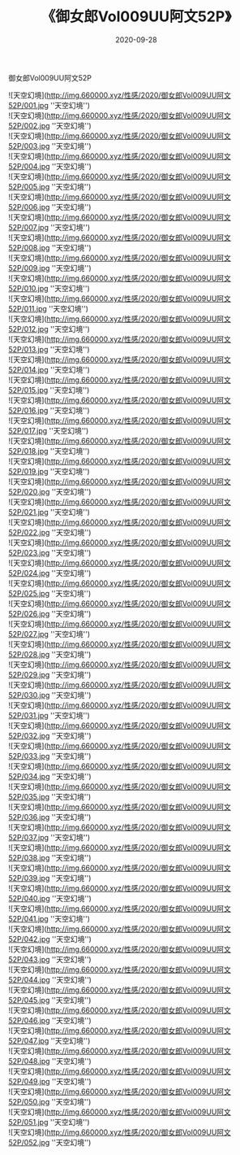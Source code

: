 ﻿---
layout: post
title:  《御女郎Vol009UU阿文52P》
date:   2020-09-28
img: http://img.660000.xyz/性感/2020/御女郎Vol009UU阿文52P/000.jpg
categories: [美女, 性感, 泳衣]
---

御女郎Vol009UU阿文52P



![天空幻境](http://img.660000.xyz/性感/2020/御女郎Vol009UU阿文52P/001.jpg ''天空幻境'') <br>
![天空幻境](http://img.660000.xyz/性感/2020/御女郎Vol009UU阿文52P/002.jpg ''天空幻境'') <br>
![天空幻境](http://img.660000.xyz/性感/2020/御女郎Vol009UU阿文52P/003.jpg ''天空幻境'') <br>
![天空幻境](http://img.660000.xyz/性感/2020/御女郎Vol009UU阿文52P/004.jpg ''天空幻境'') <br>
![天空幻境](http://img.660000.xyz/性感/2020/御女郎Vol009UU阿文52P/005.jpg ''天空幻境'') <br>
![天空幻境](http://img.660000.xyz/性感/2020/御女郎Vol009UU阿文52P/006.jpg ''天空幻境'') <br>
![天空幻境](http://img.660000.xyz/性感/2020/御女郎Vol009UU阿文52P/007.jpg ''天空幻境'') <br>
![天空幻境](http://img.660000.xyz/性感/2020/御女郎Vol009UU阿文52P/008.jpg ''天空幻境'') <br>
![天空幻境](http://img.660000.xyz/性感/2020/御女郎Vol009UU阿文52P/009.jpg ''天空幻境'') <br>
![天空幻境](http://img.660000.xyz/性感/2020/御女郎Vol009UU阿文52P/010.jpg ''天空幻境'') <br>
![天空幻境](http://img.660000.xyz/性感/2020/御女郎Vol009UU阿文52P/011.jpg ''天空幻境'') <br>
![天空幻境](http://img.660000.xyz/性感/2020/御女郎Vol009UU阿文52P/012.jpg ''天空幻境'') <br>
![天空幻境](http://img.660000.xyz/性感/2020/御女郎Vol009UU阿文52P/013.jpg ''天空幻境'') <br>
![天空幻境](http://img.660000.xyz/性感/2020/御女郎Vol009UU阿文52P/014.jpg ''天空幻境'') <br>
![天空幻境](http://img.660000.xyz/性感/2020/御女郎Vol009UU阿文52P/015.jpg ''天空幻境'') <br>
![天空幻境](http://img.660000.xyz/性感/2020/御女郎Vol009UU阿文52P/016.jpg ''天空幻境'') <br>
![天空幻境](http://img.660000.xyz/性感/2020/御女郎Vol009UU阿文52P/017.jpg ''天空幻境'') <br>
![天空幻境](http://img.660000.xyz/性感/2020/御女郎Vol009UU阿文52P/018.jpg ''天空幻境'') <br>
![天空幻境](http://img.660000.xyz/性感/2020/御女郎Vol009UU阿文52P/019.jpg ''天空幻境'') <br>
![天空幻境](http://img.660000.xyz/性感/2020/御女郎Vol009UU阿文52P/020.jpg ''天空幻境'') <br>
![天空幻境](http://img.660000.xyz/性感/2020/御女郎Vol009UU阿文52P/021.jpg ''天空幻境'') <br>
![天空幻境](http://img.660000.xyz/性感/2020/御女郎Vol009UU阿文52P/022.jpg ''天空幻境'') <br>
![天空幻境](http://img.660000.xyz/性感/2020/御女郎Vol009UU阿文52P/023.jpg ''天空幻境'') <br>
![天空幻境](http://img.660000.xyz/性感/2020/御女郎Vol009UU阿文52P/024.jpg ''天空幻境'') <br>
![天空幻境](http://img.660000.xyz/性感/2020/御女郎Vol009UU阿文52P/025.jpg ''天空幻境'') <br>
![天空幻境](http://img.660000.xyz/性感/2020/御女郎Vol009UU阿文52P/026.jpg ''天空幻境'') <br>
![天空幻境](http://img.660000.xyz/性感/2020/御女郎Vol009UU阿文52P/027.jpg ''天空幻境'') <br>
![天空幻境](http://img.660000.xyz/性感/2020/御女郎Vol009UU阿文52P/028.jpg ''天空幻境'') <br>
![天空幻境](http://img.660000.xyz/性感/2020/御女郎Vol009UU阿文52P/029.jpg ''天空幻境'') <br>
![天空幻境](http://img.660000.xyz/性感/2020/御女郎Vol009UU阿文52P/030.jpg ''天空幻境'') <br>
![天空幻境](http://img.660000.xyz/性感/2020/御女郎Vol009UU阿文52P/031.jpg ''天空幻境'') <br>
![天空幻境](http://img.660000.xyz/性感/2020/御女郎Vol009UU阿文52P/032.jpg ''天空幻境'') <br>
![天空幻境](http://img.660000.xyz/性感/2020/御女郎Vol009UU阿文52P/033.jpg ''天空幻境'') <br>
![天空幻境](http://img.660000.xyz/性感/2020/御女郎Vol009UU阿文52P/034.jpg ''天空幻境'') <br>
![天空幻境](http://img.660000.xyz/性感/2020/御女郎Vol009UU阿文52P/035.jpg ''天空幻境'') <br>
![天空幻境](http://img.660000.xyz/性感/2020/御女郎Vol009UU阿文52P/036.jpg ''天空幻境'') <br>
![天空幻境](http://img.660000.xyz/性感/2020/御女郎Vol009UU阿文52P/037.jpg ''天空幻境'') <br>
![天空幻境](http://img.660000.xyz/性感/2020/御女郎Vol009UU阿文52P/038.jpg ''天空幻境'') <br>
![天空幻境](http://img.660000.xyz/性感/2020/御女郎Vol009UU阿文52P/039.jpg ''天空幻境'') <br>
![天空幻境](http://img.660000.xyz/性感/2020/御女郎Vol009UU阿文52P/040.jpg ''天空幻境'') <br>
![天空幻境](http://img.660000.xyz/性感/2020/御女郎Vol009UU阿文52P/041.jpg ''天空幻境'') <br>
![天空幻境](http://img.660000.xyz/性感/2020/御女郎Vol009UU阿文52P/042.jpg ''天空幻境'') <br>
![天空幻境](http://img.660000.xyz/性感/2020/御女郎Vol009UU阿文52P/043.jpg ''天空幻境'') <br>
![天空幻境](http://img.660000.xyz/性感/2020/御女郎Vol009UU阿文52P/044.jpg ''天空幻境'') <br>
![天空幻境](http://img.660000.xyz/性感/2020/御女郎Vol009UU阿文52P/045.jpg ''天空幻境'') <br>
![天空幻境](http://img.660000.xyz/性感/2020/御女郎Vol009UU阿文52P/046.jpg ''天空幻境'') <br>
![天空幻境](http://img.660000.xyz/性感/2020/御女郎Vol009UU阿文52P/047.jpg ''天空幻境'') <br>
![天空幻境](http://img.660000.xyz/性感/2020/御女郎Vol009UU阿文52P/048.jpg ''天空幻境'') <br>
![天空幻境](http://img.660000.xyz/性感/2020/御女郎Vol009UU阿文52P/049.jpg ''天空幻境'') <br>
![天空幻境](http://img.660000.xyz/性感/2020/御女郎Vol009UU阿文52P/050.jpg ''天空幻境'') <br>
![天空幻境](http://img.660000.xyz/性感/2020/御女郎Vol009UU阿文52P/051.jpg ''天空幻境'') <br>
![天空幻境](http://img.660000.xyz/性感/2020/御女郎Vol009UU阿文52P/052.jpg ''天空幻境'') <br>